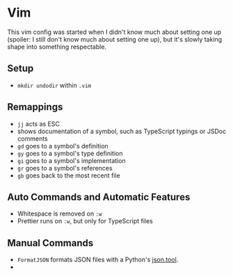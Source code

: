 # Vim
This vim config was started when I didn't know much about setting one up (spoiler: I still don't know much about setting one up), but it's slowly taking shape into something respectable.

## Setup
- `mkdir undodir` within `.vim`
## Remappings
- `jj` acts as ESC
- <shift-K> shows documentation of a symbol, such as TypeScript typings or JSDoc comments
- `gd` goes to a symbol's definition
- `gy` goes to a symbol's type definition
- `gi` goes to a symbol's implementation
- `gr` goes to a symbol's references
- `gb` goes back to the most recent file

## Auto Commands and Automatic Features
- Whitespace is removed on `:w`
- Prettier runs on `:w`, but only for TypeScript files

## Manual Commands
- `FormatJSON` formats JSON files with a Python's [json.tool](!https://docs.python.org/3/library/json.html#module-json.tool).
-


